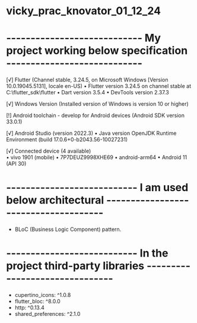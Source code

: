 # vicky_prac_knovator_01_12_24

# ---------------------------- My project working below specification ----------------------------

[√] Flutter (Channel stable, 3.24.5, on Microsoft Windows [Version 10.0.19045.5131], locale en-US)
• Flutter version 3.24.5 on channel stable at C:\flutter_sdk\flutter
• Dart version 3.5.4
• DevTools version 2.37.3

[√] Windows Version (Installed version of Windows is version 10 or higher)

[!] Android toolchain - develop for Android devices (Android SDK version 33.0.1)

[√] Android Studio (version 2022.3)
• Java version OpenJDK Runtime Environment (build 17.0.6+0-b2043.56-10027231)

[√] Connected device (4 available)  
• vivo 1901 (mobile) • 7P7DEUZ9998XHE69 • android-arm64  • Android 11 (API 30)


# --------------------------- I am used below architectural -------------------------------------

- BLoC (Business Logic Component) pattern.

# --------------------------- In the project third-party libraries -------------------------------

- cupertino_icons: ^1.0.8
- flutter_bloc: ^8.0.0
- http: ^0.13.4
- shared_preferences: ^2.1.0
